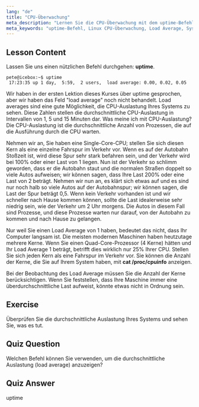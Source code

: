 ```yaml
---
lang: "de"
title: "CPU-Überwachung"
meta_description: "Lernen Sie die CPU-Überwachung mit dem uptime-Befehl. Verstehen Sie Load Average, CPU-Auslastung und wie Sie die Systemleistung für Linux-Anfänger interpretieren."
meta_keywords: "uptime-Befehl, Linux CPU-Überwachung, Load Average, Systemleistung, Linux-Tutorial, Anfängerleitfaden"
---
```


## Lesson Content

Lassen Sie uns einen nützlichen Befehl durchgehen: **uptime**.

```
pete@icebox:~$ uptime
 17:23:35 up 1 day,  5:59,  2 users,  load average: 0.00, 0.02, 0.05
```

Wir haben in der ersten Lektion dieses Kurses über uptime gesprochen, aber wir haben das Feld "load average" noch nicht behandelt. Load averages sind eine gute Möglichkeit, die CPU-Auslastung Ihres Systems zu sehen. Diese Zahlen stellen die durchschnittliche CPU-Auslastung in Intervallen von 1, 5 und 15 Minuten dar. Was meine ich mit CPU-Auslastung? Die CPU-Auslastung ist die durchschnittliche Anzahl von Prozessen, die auf die Ausführung durch die CPU warten.

Nehmen wir an, Sie haben eine Single-Core-CPU; stellen Sie sich diesen Kern als eine einzelne Fahrspur im Verkehr vor. Wenn es auf der Autobahn Stoßzeit ist, wird diese Spur sehr stark befahren sein, und der Verkehr wird bei 100% oder einer Last von 1 liegen. Nun ist der Verkehr so schlimm geworden, dass er die Autobahn staut und die normalen Straßen doppelt so viele Autos aufweisen; wir können sagen, dass Ihre Last 200% oder eine Last von 2 beträgt. Nehmen wir nun an, es klärt sich etwas auf und es sind nur noch halb so viele Autos auf der Autobahnspur; wir können sagen, die Last der Spur beträgt 0,5. Wenn kein Verkehr vorhanden ist und wir schneller nach Hause kommen können, sollte die Last idealerweise sehr niedrig sein, wie der Verkehr um 2 Uhr morgens. Die Autos in diesem Fall sind Prozesse, und diese Prozesse warten nur darauf, von der Autobahn zu kommen und nach Hause zu gelangen.

Nur weil Sie einen Load Average von 1 haben, bedeutet das nicht, dass Ihr Computer langsam ist. Die meisten modernen Maschinen haben heutzutage mehrere Kerne. Wenn Sie einen Quad-Core-Prozessor (4 Kerne) hätten und Ihr Load Average 1 beträgt, betrifft dies wirklich nur 25% Ihrer CPU. Stellen Sie sich jeden Kern als eine Fahrspur im Verkehr vor. Sie können die Anzahl der Kerne, die Sie auf Ihrem System haben, mit **cat /proc/cpuinfo** anzeigen.

Bei der Beobachtung des Load Average müssen Sie die Anzahl der Kerne berücksichtigen. Wenn Sie feststellen, dass Ihre Maschine immer eine überdurchschnittliche Last aufweist, könnte etwas nicht in Ordnung sein.

## Exercise

Überprüfen Sie die durchschnittliche Auslastung Ihres Systems und sehen Sie, was es tut.

## Quiz Question

Welchen Befehl können Sie verwenden, um die durchschnittliche Auslastung (load average) anzuzeigen?

## Quiz Answer

uptime
